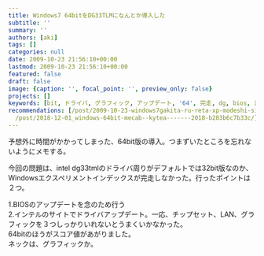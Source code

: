 ```yaml
---
title: Windows7 64bitをDG33TLMになんとか導入した
subtitle: ''
summary: ''
authors: [aki]
tags: []
categories: null
date: 2009-10-23 21:56:10+00:00
lastmod: 2009-10-23 21:56:10+00:00
featured: false
draft: false
image: {caption: '', focal_point: '', preview_only: false}
projects: []
keywords: [bit, ドライバ, グラフィック, アップデート, '64', 完走, dg, bios, intel, lan]
recommendations: [/post/2009-10-23-windows7gakita-ru-reta-xp-modeshi-sita/, /post/2009-10-25-macdui-ying-siteinainasnopurintosabaji-neng-woshi-uniha/,
  /post/2018-12-01_windows-64bit-mecab--kytea-------2018-b283b6c7b33c/]
---
```

予想外に時間がかかってしまった、64bit版の導入。つまずいたところを忘れないようにメモする。

今回の問題は、intel dg33tmlのドライバ周りがデフォルトでは32bit版なのか、Windowsエクスペリメントインデックスが完走しなかった。行ったポイントは２つ。

1.BIOSのアップデートを念のため行う  
2.インテルのサイトでドライバアップデート。一応、チップセット、LAN、グラフィックを３つしっかりいれないとうまくいかなかった。  
64bitのほうがスコア値があがりました。  
ネックは、グラフィックか。


